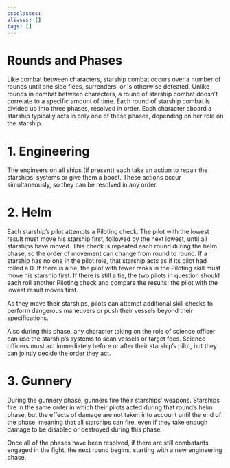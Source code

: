 ```yaml
---
cssclasses:
aliases: []
tags: []
---
```


# Rounds and Phases

Like combat between characters, starship combat occurs over a number of rounds until one side flees, surrenders, or is otherwise defeated. Unlike rounds in combat between characters, a round of starship combat doesn’t correlate to a specific amount of time. Each round of starship combat is divided up into three phases, resolved in order. Each character aboard a starship typically acts in only one of these phases, depending on her role on the starship. 

# 1. Engineering

The engineers on all ships (if present) each take an action to repair the starships’ systems or give them a boost. These actions occur simultaneously, so they can be resolved in any order. 

# 2. Helm

Each starship’s pilot attempts a Piloting check. The pilot with the lowest result must move his starship first, followed by the next lowest, until all starships have moved. This check is repeated each round during the helm phase, so the order of movement can change from round to round. If a starship has no one in the pilot role, that starship acts as if its pilot had rolled a 0. If there is a tie, the pilot with fewer ranks in the Piloting skill must move his starship first. If there is still a tie, the two pilots in question should each roll another Piloting check and compare the results; the pilot with the lowest result moves first.

As they move their starships, pilots can attempt additional skill checks to perform dangerous maneuvers or push their vessels beyond their specifications.

Also during this phase, any character taking on the role of science officer can use the starship’s systems to scan vessels or target foes. Science officers must act immediately before or after their starship’s pilot, but they can jointly decide the order they act. 

# 3. Gunnery

During the gunnery phase, gunners fire their starships’ weapons. Starships fire in the same order in which their pilots acted during that round’s helm phase, but the effects of damage are not taken into account until the end of the phase, meaning that all starships can fire, even if they take enough damage to be disabled or destroyed during this phase.

Once all of the phases have been resolved, if there are still combatants engaged in the fight, the next round begins, starting with a new engineering phase.